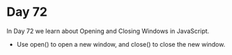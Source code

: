 # Day 72
In Day 72 we learn about Opening and Closing Windows in JavaScript.

*  Use open() to open a new window, and close() to close the new window.

